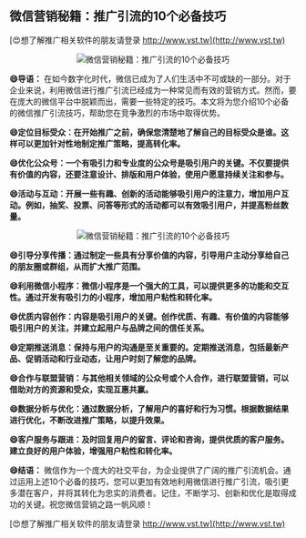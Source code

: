 ## **微信营销秘籍：推广引流的10个必备技巧**

[😍想了解推广相关软件的朋友请登录 http://www.vst.tw](http://www.vst.tw)

 <center><img src="https://vst.tw/MP4/tuiguang/png/4.png" alt="微信营销秘籍：推广引流的10个必备技巧"></center>

**😄导语：**
在如今数字化时代，微信已成为了人们生活中不可或缺的一部分。对于企业来说，利用微信进行推广引流已经成为一种常见而有效的营销方式。然而，要在庞大的微信平台中脱颖而出，需要一些特定的技巧。本文将为您介绍10个必备的微信推广引流技巧，帮助您在竞争激烈的市场中取得优势。

**😄定位目标受众：在开始推广之前，确保您清楚地了解自己的目标受众是谁。这样可以更加针对性地制定推广策略，提高转化率。**

**😄优化公众号：一个有吸引力和专业度的公众号是吸引用户的关键。不仅要提供有价值的内容，还要注意设计、排版和用户体验，使用户愿意持续关注和参与。**

**😄活动与互动：开展一些有趣、创新的活动能够吸引用户的注意力，增加用户互动。例如，抽奖、投票、问答等形式的活动都可以有效吸引用户，并提高粉丝数量。**

 <center><img src="https://vst.tw/MP4/tuiguang/png/5.png" alt="微信营销秘籍：推广引流的10个必备技巧"></center>

**😄引导分享传播：通过制定一些具有分享价值的内容，引导用户主动分享给自己的朋友圈或群组，从而扩大推广范围。**

**😄利用微信小程序：微信小程序是一个强大的工具，可以提供更多的功能和交互性。通过开发有吸引力的小程序，增加用户粘性和转化率。**

**😄优质内容创作：内容是吸引用户的关键。创作优质、有趣、有价值的内容能够吸引用户的关注，并建立起用户与品牌之间的信任关系。**

**😄定期推送消息：保持与用户的沟通是至关重要的。定期推送消息，包括最新产品、促销活动和行业动态，让用户时刻了解您的品牌。**

**😄合作与联盟营销：与其他相关领域的公众号或个人合作，进行联盟营销，可以借助对方的资源和受众，实现互惠共赢。**

**😄数据分析与优化：通过数据分析，了解用户的喜好和行为习惯。根据数据结果进行优化，不断改进推广策略，以提升效果。**

**😄客户服务与跟进：及时回复用户的留言、评论和咨询，提供优质的客户服务。建立良好的用户体验，增强用户粘性和转化率。**

**😄结语：**
微信作为一个庞大的社交平台，为企业提供了广阔的推广引流机会。通过运用上述10个必备的技巧，您可以更加有效地利用微信进行推广引流，吸引更多潜在客户，并将其转化为忠实的消费者。记住，不断学习、创新和优化是取得成功的关键。祝您微信营销之路一帆风顺！

[😍想了解推广相关软件的朋友请登录 http://www.vst.tw](http://www.vst.tw)



